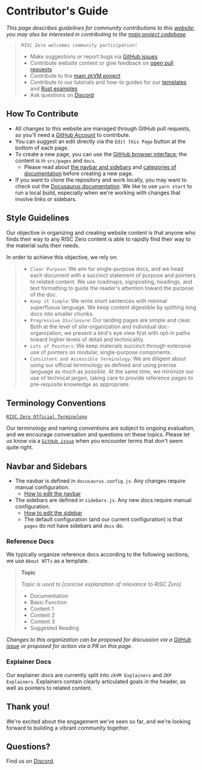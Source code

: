 # Contributor's Guide

_This page describes guidelines for community contributions to this [website](https://www.github.com/risc0/website); you may also be interested in contributing to the [main project codebase](https://github.com/risc0/risc0)._

> `RISC Zero welcomes community participation!`
>
> - Make suggestions or report bugs via [GitHub issues](https://github.com/risc0/website/issues)
> - Contribute website content or give feedback on [open pull requests](https://github.com/risc0/website/pulls)
> - Contribute to the [main zkVM project](https://github.com/risc0/risc0)
> - Contribute to our tutorials and how-to guides for our [templates](https://github.com/risc0/risc0/tree/main/templates) and [Rust examples](https://github.com/risc0/risc0/tree/v0.18.0/examples)
> - Ask questions on [Discord](https://discord.gg/risczero)

## How To Contribute

- All changes to this website are managed through GitHub pull requests, so you'll need a [GitHub Account](https://github.com/) to contribute.
- You can suggest an edit directly via the `Edit this Page` button at the bottom of each page.
- To create a new page, you can use the [GitHub browser interface](https://www.github.com/risc0/website); the content is in `src/pages` and `docs`.
  - Please read about [the navbar and sidebars](./contributors-guide.md/#navbar-and-sidebars) and [categories of documentation](./contributors-guide.md/#categories-of-documentation) before creating a new page.
- If you want to clone the repository and work locally, you may want to check out the [Docusaurus documentation](https://docusaurus.io/docs/installation).
  We like to use `yarn start` to run a local build, especially when we're working with changes that involve links or sidebars.

## Style Guidelines

Our objective in organizing and creating website content is that anyone who finds their way to any RISC Zero content is able to rapidly find their way to the material suits their needs.

In order to achieve this objective, we rely on:

> - `Clear Purpose`: We aim for single-purpose docs, and we head each document with a succinct statement of purpose and pointers to related content.
>   We use roadmaps, signposting, headings, and text formatting to guide the reader's attention toward the purpose of the doc.
> - `Keep it Simple`: We write short sentences with minimal superfluous language.
>   We keep content digestible by splitting long docs into smaller chunks.
> - `Progressive Disclosure`: Our landing pages are simple and clear.
>   Both at the level of site-organization and individual doc-organization, we present a bird's eye view first with opt-in paths toward higher levels of detail and technicality.
> - `Lots of Pointers`: We keep materials succinct through extensive use of pointers on modular, single-purpose components.
> - `Consistent and Accessible Terminology`: We are diligent about using our official terminology as defined and using precise language as much as possible.
>   At the same time, we minimize our use of technical jargon, taking care to provide reference pages to pre-requisite knowledge as appropriate.

## Terminology Conventions

[`RISC Zero Official Terminology`](./terminology)

Our terminology and naming conventions are subject to ongoing evaluation, and we encourage conversation and questions on these topics.
Please let us know via a [`GitHub issue`](https://github.com/risc0/website/issues) when you encounter terms that don't seem quite right.

## Navbar and Sidebars

- The navbar is defined in `docusaurus.config.js`. Any changes require manual configuration.
  - [How to edit the navbar](https://docusaurus.io/docs/api/docusaurus-config)
- The sidebars are defined in `sidebars.js`. Any new docs require manual configuration.
  - [How to edit the sidebar](https://docusaurus.io/docs/sidebar)
  - The default configuration (and our current configuration) is that `pages` do not have sidebars and `docs` do.

### Reference Docs

We typically organize reference docs according to the following sections; we use `About NTTs` as a template.

> **Topic**
>
> _Topic is used to [concise explanation of relevance to RISC Zero]_
>
> - Documentation
> - Basic Function
> - Content 1
> - Content 2
> - Content 3
> - Suggested Reading

_Changes to this organization can be proposed for discussion via a [GitHub issue](https://github.com/risc0/website/issues) or proposed for action via a PR on this page._

### Explainer Docs

Our explainer docs are currently split into `zkVM Explainers` and `ZKP Explainers`.
Explainers contain clearly articulated goals in the header, as well as pointers to related content.

## Thank you!

We're excited about the engagement we've seen so far, and we're looking forward to building a vibrant community together.

## Questions?

Find us on [Discord](https://discord.gg/risczero).
